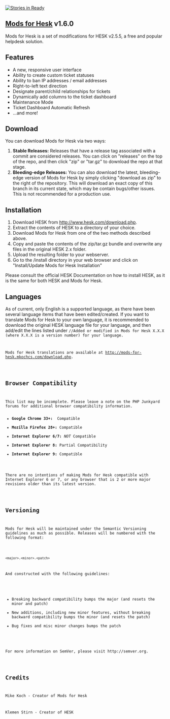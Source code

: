 [![Stories in Ready](https://badge.waffle.io/mkoch227/Mods-For-Hesk.png?label=waffle:ready&title=Ready)](https://waffle.io/mkoch227/Mods-For-Hesk)
<h2><a href="http://mods-for-hesk.mkochcs.com" target="_blank">Mods for Hesk</a> v1.6.0</h2>

Mods for Hesk is a set of modifications for HESK v2.5.5, a free and popular helpdesk solution.

<h2>Features</h2>
<ul>
  <li>A new, responsive user interface</li>
  <li>Ability to create custom ticket statuses</li>
  <li>Ability to ban IP addresses / email addresses</li>
  <li>Right-to-left text direction</li>
  <li>Designate parent/child relationships for tickets</li>
  <li>Dynamically add columns to the ticket dashboard</li>
  <li>Maintenance Mode</li>
  <li>Ticket Dashboard Automatic Refresh</li>
  <li>...and more!</li>
</ul>

<h2>Download</h2>

You can download Mods for Hesk via two ways:

<ol>
<li><strong>Stable Releases:</strong> Releases that have a release tag associated with a commit are considered releases.  You can click on "releases" on the top of the repo, and then click "zip" or "tar.gz" to download the repo at that stage.</li>
<li><strong>Bleeding-edge Releases:</strong> You can also download the latest, bleeding-edge version of Mods for Hesk by simply clicking "download as zip" to the right of the repository.  This will download an exact copy of this branch in its current state, which may be contain bugs/other issues.  This is not recommended for a production use.</li>
</ol>

<h2>Installation</h2>

<ol>
<li>Download HESK from <a href="http://www.hesk.com/download.php" target="_blank">http://www.hesk.com/download.php</a>.</li>
<li>Extract the contents of HESK to a directory of your choice.</li>
<li>Download Mods for Hesk from one of the two methods described above.</li>
<li>Copy and paste the contents of the zip/tar.gz bundle and overwrite any files in the original HESK 2.x folder.</li>
<li>Upload the resulting folder to your webserver.</li>
<li>Go to the /install directory in your web browser and click on "Install/Update Mods for Hesk Installation"</li>
</ol>
<p>Please consult the official HESK Documentation on how to install HESK, as it is the same for both HESK and Mods for Hesk.</p>

<h2>Languages</h2>
<p>As of current, only English is a supported language, as there have been several language items that have been edited/created. If you want to translate Mods for Hesk to your own language, it is recommended to download the original HESK language file for your language, and then add/edit the lines listed under <code>//Added or modified in Mods for Hesk X.X.X (where X.X.X is a version number) for your language.</p>
<p>Mods for Hesk translations are available at <a href="http://mods-for-hesk.mkochcs.com/download.php" target="_blank">http://mods-for-hesk.mkochcs.com/download.php</a>.</p>

<h2>Browser Compatibility</h2>
<p>This list may be incomplete. Please leave a note on the PHP Junkyard forums for additional browser compatibility information.
<ul>
<li><strong>Google Chrome 33+: </strong> Compatible</li>
<li><strong>Mozilla Firefox 28+:</strong> Compatible</li>
<li><strong>Internet Explorer 6/7:</strong> <em>NOT</em> Compatible</li>
<li><strong>Internet Explorer 8:</strong> Partial Compatibility</li>
<li><strong>Internet Explorer 9:</strong> Compatible</li>
</ul>
<p>There are no intentions of making Mods for Hesk compatible with Internet Explorer 6 or 7, or any browser that is 2 or more major revisions older than its latest version.</p>

<h2>Versioning</h2>
<p>Mods for Hesk will be maintained under the Semantic Versioning guidelines as much as possible. Releases will be numbered with the following format:</p>

<code>&lt;major&gt;.&lt;minor&gt;.&lt;patch&gt;</code>

<p>And constructed with the following guidelines:</p>

<ul>
<li>Breaking backward compatibility bumps the major (and resets the minor and patch)</li>
<li>New additions, including new minor features, without breaking backward compatibility bumps the minor (and resets the patch)</li>
<li>Bug fixes and misc minor changes bumps the patch</li>
</ul>

<p>For more information on SemVer, please visit http://semver.org.</p>

<h2>Credits</h2>
<p>Mike Koch - Creator of Mods for Hesk</p>
<p>Klemen Stirn - Creator of HESK</p>

